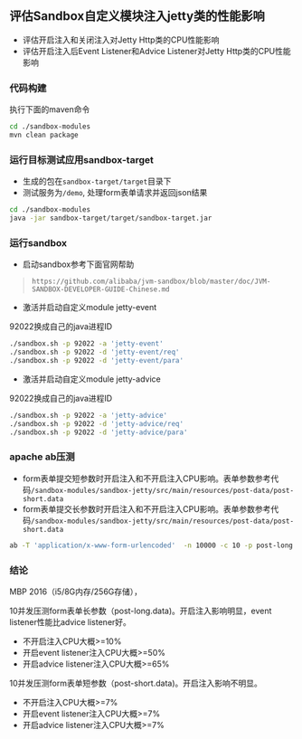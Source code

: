## 评估Sandbox自定义模块注入jetty类的性能影响
* 评估开启注入和关闭注入对Jetty Http类的CPU性能影响
* 评估开启注入后Event Listener和Advice Listener对Jetty Http类的CPU性能影响

### 代码构建
执行下面的maven命令
```bash
cd ./sandbox-modules
mvn clean package
```

### 运行目标测试应用sandbox-target
- 生成的包在`sandbox-target/target`目录下
- 测试服务为`/demo`, 处理form表单请求并返回json结果

```bash
cd ./sandbox-modules
java -jar sandbox-target/target/sandbox-target.jar
```

### 运行sandbox

* 启动sandbox参考下面官网帮助
>`https://github.com/alibaba/jvm-sandbox/blob/master/doc/JVM-SANDBOX-DEVELOPER-GUIDE-Chinese.md` 

* 激活并启动自定义module jetty-event

92022换成自己的java进程ID
```bash
./sandbox.sh -p 92022 -a 'jetty-event'
./sandbox.sh -p 92022 -d 'jetty-event/req'
./sandbox.sh -p 92022 -d 'jetty-event/para'
```

* 激活并启动自定义module jetty-advice

92022换成自己的java进程ID
```bash
./sandbox.sh -p 92022 -a 'jetty-advice'
./sandbox.sh -p 92022 -d 'jetty-advice/req'
./sandbox.sh -p 92022 -d 'jetty-advice/para'
```

### apache ab压测
- form表单提交短参数时开启注入和不开启注入CPU影响。表单参数参考代码`/sandbox-modules/sandbox-jetty/src/main/resources/post-data/post-short.data`
- form表单提交长参数时开启注入和不开启注入CPU影响。表单参数参考代码`/sandbox-modules/sandbox-jetty/src/main/resources/post-data/post-short.data`

```bash
ab -T 'application/x-www-form-urlencoded'  -n 10000 -c 10 -p post-long.data "http://localhost:8080/demo"
```

### 结论
MBP 2016（i5/8G内存/256G存储），

10并发压测form表单长参数（post-long.data)。开启注入影响明显，event listener性能比advice listener好。
- 不开启注入CPU大概>=10%
- 开启event listener注入CPU大概>=50%
- 开启advice listener注入CPU大概>=65%


10并发压测form表单短参数（post-short.data)。开启注入影响不明显。
- 不开启注入CPU大概>=7%
- 开启event listener注入CPU大概>=7%
- 开启advice listener注入CPU大概>=7%
